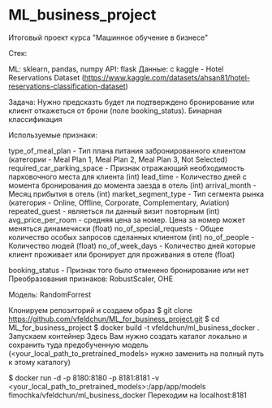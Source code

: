 # ML_business_project
Итоговый проект курса "Машинное обучение в бизнесе"

Стек:

ML: sklearn, pandas, numpy API: flask Данные: с kaggle - Hotel Reservations Dataset (https://www.kaggle.com/datasets/ahsan81/hotel-reservations-classification-dataset)

Задача: Нужно предсказть будет ли подтверждено бронирование или клиент откажеться от брони (поле booking_status). Бинарная классификация

Используемые признаки:


type_of_meal_plan - Тип плана питания забронированного клиентом (категории - Meal Plan 1, Meal Plan 2, Meal Plan 3, Not Selected)
required_car_parking_space - Признак отражающий необходимость парковочного места для клиента (int)
lead_time - Количество дней с момента бронирования до момента заезда в отель (int)
arrival_month - Месяц прибытия в отель (int)
market_segment_type - Тип сегмента рынка (категория - Online, Offline, Corporate, Complementary, Aviation)
repeated_guest - являеться ли данный визит повторным (int)
avg_price_per_room - средняя цена за номер. Цена за номер может меняться динамечиски (float)
no_of_special_requests - Общее количество особых запросов сделанных клиентом (int)
no_of_people - Количество людей (float)
no_of_week_days - Количество дней которые клиент проживает или бронирует для проживания в отеле (float)

booking_status - Признак того было отменено бронирование или нет
Преобразования признаков: RobustScaler, OHE

Модель: RandomForrest

Клонируем репозиторий и создаем образ
$ git clone https://github.com/vfeldchun/ML_for_business_project.git
$ cd ML_for_business_project
$ docker build -t vfeldchun/ml_business_docker .
Запускаем контейнер
Здесь Вам нужно создать каталог локально и сохранить туда предобученную модель (<your_local_path_to_pretrained_models> нужно заменить на полный путь к этому каталогу)

$ docker run -d -p 8180:8180 -p 8181:8181 -v <your_local_path_to_pretrained_models>:/app/app/models fimochka/vfeldchun/ml_business_docker
Переходим на localhost:8181
